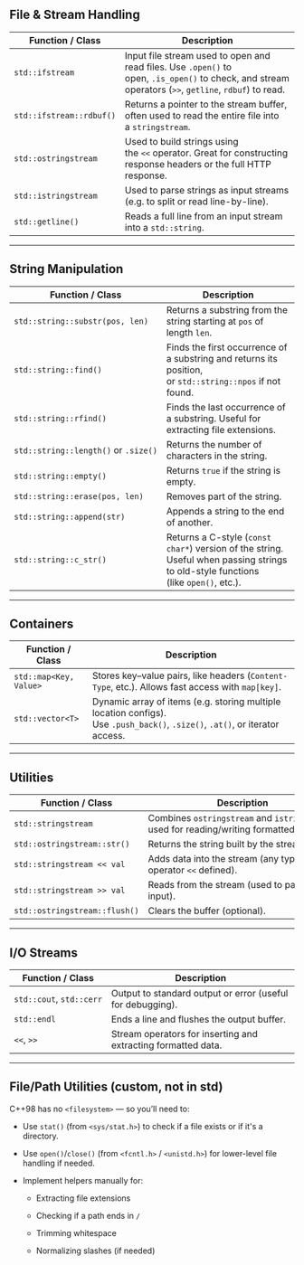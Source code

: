 ## **File & Stream Handling**

|Function / Class|Description|
|---|---|
|`std::ifstream`|Input file stream used to open and read files. Use `.open()` to open, `.is_open()` to check, and stream operators (`>>`, `getline`, `rdbuf`) to read.|
|`std::ifstream::rdbuf()`|Returns a pointer to the stream buffer, often used to read the entire file into a `stringstream`.|
|`std::ostringstream`|Used to build strings using the `<<` operator. Great for constructing response headers or the full HTTP response.|
|`std::istringstream`|Used to parse strings as input streams (e.g. to split or read line-by-line).|
|`std::getline()`|Reads a full line from an input stream into a `std::string`.|

---

## **String Manipulation**

|Function / Class|Description|
|---|---|
|`std::string::substr(pos, len)`|Returns a substring from the string starting at `pos` of length `len`.|
|`std::string::find()`|Finds the first occurrence of a substring and returns its position, or `std::string::npos` if not found.|
|`std::string::rfind()`|Finds the last occurrence of a substring. Useful for extracting file extensions.|
|`std::string::length()` or `.size()`|Returns the number of characters in the string.|
|`std::string::empty()`|Returns `true` if the string is empty.|
|`std::string::erase(pos, len)`|Removes part of the string.|
|`std::string::append(str)`|Appends a string to the end of another.|
|`std::string::c_str()`|Returns a C-style (`const char*`) version of the string. Useful when passing strings to old-style functions (like `open()`, etc.).|

---

## **Containers**

|Function / Class|Description|
|---|---|
|`std::map<Key, Value>`|Stores key–value pairs, like headers (`Content-Type`, etc.). Allows fast access with `map[key]`.|
|`std::vector<T>`|Dynamic array of items (e.g. storing multiple location configs). Use `.push_back()`, `.size()`, `.at()`, or iterator access.|

---

## **Utilities**

|Function / Class|Description|
|---|---|
|`std::stringstream`|Combines `ostringstream` and `istringstream`; used for reading/writing formatted data.|
|`std::ostringstream::str()`|Returns the string built by the stream.|
|`std::stringstream << val`|Adds data into the stream (any type with operator `<<` defined).|
|`std::stringstream >> val`|Reads from the stream (used to parse input).|
|`std::ostringstream::flush()`|Clears the buffer (optional).|

---

## **I/O Streams**

|Function / Class|Description|
|---|---|
|`std::cout`, `std::cerr`|Output to standard output or error (useful for debugging).|
|`std::endl`|Ends a line and flushes the output buffer.|
|`<<`, `>>`|Stream operators for inserting and extracting formatted data.|

---

## **File/Path Utilities (custom, not in std)**


C++98 has no `<filesystem>` — so you’ll need to:

- Use `stat()` (from `<sys/stat.h>`) to check if a file exists or if it's a directory.
    
- Use `open()`/`close()` (from `<fcntl.h>` / `<unistd.h>`) for lower-level file handling if needed.
    
- Implement helpers manually for:
    
    - Extracting file extensions
        
    - Checking if a path ends in `/`
        
    - Trimming whitespace
        
    - Normalizing slashes (if needed)